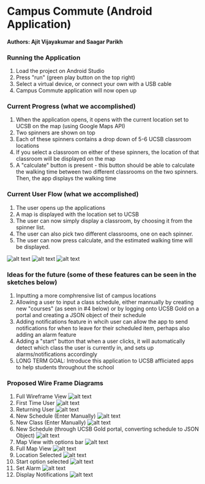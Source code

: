 # Campus Commute (Android Application)

#### Authors: Ajit Vijayakumar and Saagar Parikh 
### Running the Application 
1. Load the project on Android Studio 
2. Press "run" (green play button on the top right)
3. Select a virtual device, or connect your own with a USB cable 
4. Campus Commute application will now open up

### Current Progress (what we accomplished) 
1. When the application opens, it opens with the current location set to UCSB on the map (using Google Maps API)
2. Two spinners are shown on top 
3. Each of these spinners contains a drop down of 5-6 UCSB classroom locations 
4. If you select a classroom on either of these spinners, the location of that classroom will be displayed on the map 
5. A "calculate" button is present - this button should be able to calculate the walking time between two different classrooms on the two spinners. Then, the app displays the walking time

### Current User Flow (what we accomplished) 
1. The user opens up the applications
2. A map is displayed with the location set to UCSB 
3. The user can now simply display a classroom, by choosing it from the spinner list. 
4. The user can also pick two different classrooms, one on each spinner. 
5. The user can now press calculate, and the estimated walking time will be displayed. 

![alt text](https://github.com/ajitvijay/cs56-android-calculate-walking-time/blob/master/campusCommuteWireframe/Sceenshot1.png)
![alt text](https://github.com/ajitvijay/cs56-android-calculate-walking-time/blob/master/campusCommuteWireframe/Screenshot2.png)
![alt text](https://github.com/ajitvijay/cs56-android-calculate-walking-time/blob/master/campusCommuteWireframe/Screenshot3.png)

### Ideas for the future (some of these features can be seen in the sketches below)
1. Inputting a more comphrensive list of campus locations 
2. Allowing a user to input a class schedule, either mannually by creating new "courses" (as seen in #4 below) or by logging onto UCSB Gold on a portal and creating a JSON object of their schedule
3. Adding notifications feature in whcih user can allow the app to send notifications for when to leave for their scheduled item, perhaps also adding an alarm feature 
4. Adding a "start" button that when a user clicks, it will automatically detect which class the user is currently in, and sets up alarms/notifications accordingly 
5. LONG TERM GOAL: Introduce this application to UCSB affliciated apps to help students throughout the school 

### Proposed Wire Frame Diagrams 
1. Full Wireframe View 
![alt text](https://github.com/ajitvijay/cs56-android-calculate-walking-time/blob/master/campusCommuteWireframe/Full_Wireframe.jpg)
2. First Time User 
![alt text](https://github.com/ajitvijay/cs56-android-calculate-walking-time/blob/master/campusCommuteWireframe/FirstTimeUser.jpg)
3. Returning User
![alt text](https://github.com/ajitvijay/cs56-android-calculate-walking-time/blob/master/campusCommuteWireframe/ReturningUser.jpg)
4. New Schedule (Enter Manually) 
![alt text](https://github.com/ajitvijay/cs56-android-calculate-walking-time/blob/master/campusCommuteWireframe/NewScheduleManual.jpg)
5. New Class (Enter Manually) 
![alt text](https://github.com/ajitvijay/cs56-android-calculate-walking-time/blob/master/campusCommuteWireframe/NewCourse.jpg)
6. New Schedule (through UCSB Gold portal, converting schedule to JSON Object)
![alt text](https://github.com/ajitvijay/cs56-android-calculate-walking-time/blob/master/campusCommuteWireframe/NewScheduleGold.jpg)
7. Map View with options bar
![alt text](https://github.com/ajitvijay/cs56-android-calculate-walking-time/blob/master/campusCommuteWireframe/Map_View.jpg)
8. Full Map View 
![alt text](https://github.com/ajitvijay/cs56-android-calculate-walking-time/blob/master/campusCommuteWireframe/FullMapView.jpg)
9. Location Selected 
![alt text](https://github.com/ajitvijay/cs56-android-calculate-walking-time/blob/master/campusCommuteWireframe/LocationSelected.jpg)
10. Start option selected 
![alt text](https://github.com/ajitvijay/cs56-android-calculate-walking-time/blob/master/campusCommuteWireframe/StartSelected.jpg)
11. Set Alarm 
![alt text](https://github.com/ajitvijay/cs56-android-calculate-walking-time/blob/master/campusCommuteWireframe/Alarm.jpg)
12. Display Notifications 
![alt text](https://github.com/ajitvijay/cs56-android-calculate-walking-time/blob/master/campusCommuteWireframe/DisplayNotifs.jpg)
